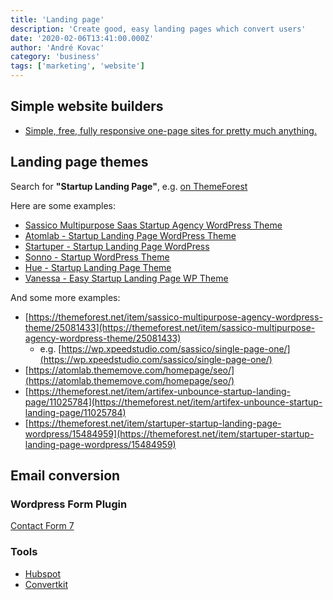 ```yaml
---
title: 'Landing page'
description: 'Create good, easy landing pages which convert users'
date: '2020-02-06T13:41:00.000Z'
author: 'André Kovac'
category: 'business'
tags: ['marketing', 'website']
---
```


## Simple website builders

- [Simple, free, fully responsive one-page sites for pretty much anything.](https://carrd.co/)

## Landing page themes

Search for **"Startup Landing Page"**, e.g. [on ThemeForest](https://themeforest.net/category/wordpress?term=startup%20landing%20page#content)

Here are some examples:

- [Sassico Multipurpose Saas Startup Agency WordPress Theme ](https://themeforest.net/item/sassico-multipurpose-agency-wordpress-theme/25081433)
- [Atomlab - Startup Landing Page WordPress Theme](https://themeforest.net/item/atomlab-multipurpose-startup-wordpress-theme/20939963)
- [Startuper - Startup Landing Page WordPress](https://themeforest.net/item/startuper-startup-landing-page-wordpress/15484959)
- [Sonno - Startup WordPress Theme](https://themeforest.net/item/sonno-startup-marketing-landing-page-wp-theme/13554894)
- [Hue - Startup Landing Page Theme](https://themeforest.net/item/hue-a-mighty-massive-modern-allencompassing-multipurpose-theme/16698638)
- [Vanessa - Easy Startup Landing Page WP Theme](https://themeforest.net/item/vanessa-easy-startup-landing-page-wp-theme/16224390)


And some more examples:

- [https://themeforest.net/item/sassico-multipurpose-agency-wordpress-theme/25081433](https://themeforest.net/item/sassico-multipurpose-agency-wordpress-theme/25081433)
    - e.g. [https://wp.xpeedstudio.com/sassico/single-page-one/](https://wp.xpeedstudio.com/sassico/single-page-one/)
- [https://atomlab.thememove.com/homepage/seo/](https://atomlab.thememove.com/homepage/seo/)
- [https://themeforest.net/item/artifex-unbounce-startup-landing-page/11025784](https://themeforest.net/item/artifex-unbounce-startup-landing-page/11025784)
- [https://themeforest.net/item/startuper-startup-landing-page-wordpress/15484959](https://themeforest.net/item/startuper-startup-landing-page-wordpress/15484959)

## Email conversion

### Wordpress Form Plugin

[Contact Form 7](https://wordpress.org/plugins/contact-form-7/)

### Tools

* [Hubspot](https://www.hubspot.com/)
* [Convertkit](https://convertkit.com/)
